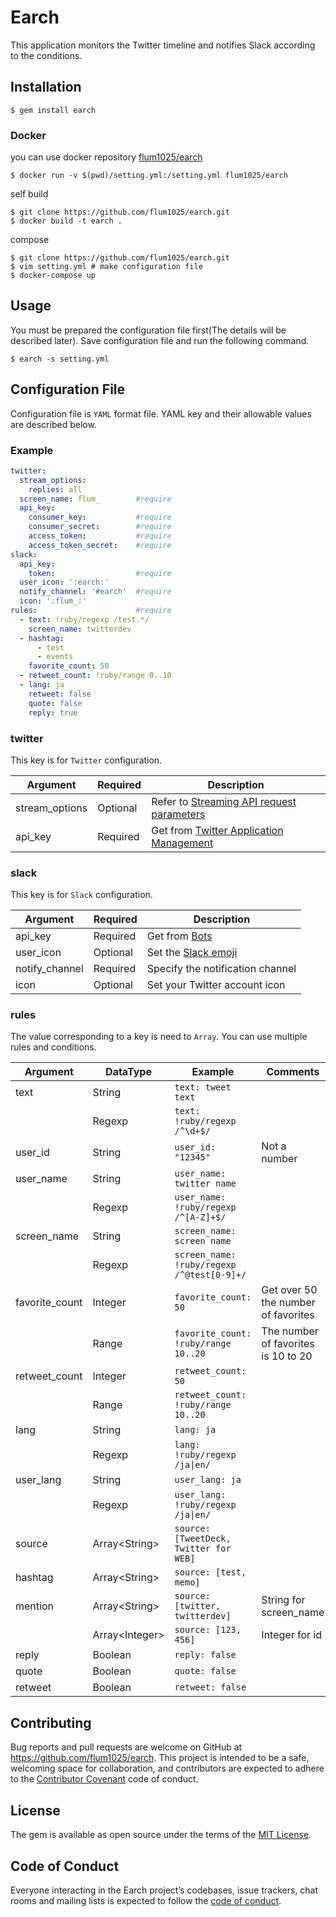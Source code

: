 # Earch

This application monitors the Twitter timeline and notifies Slack according to the conditions.

## Installation

    $ gem install earch

### Docker

you can use docker repository [flum1025/earch](https://hub.docker.com/r/flum1025/earch)

    $ docker run -v $(pwd)/setting.yml:/setting.yml flum1025/earch

self build

    $ git clone https://github.com/flum1025/earch.git
    $ docker build -t earch .

compose

    $ git clone https://github.com/flum1025/earch.git
    $ vim setting.yml # make configuration file
    $ docker-compose up

## Usage

You must be prepared the configuration file first(The details will be described later). Save configuration file and run the following command.

    $ earch -s setting.yml

## Configuration File

Configuration file is `YAML` format file. YAML key and their allowable values are described below.

### Example

```yaml
twitter:
  stream_options:
    replies: all
  screen_name: flum_        #require
  api_key:
    consumer_key:           #require
    consumer_secret:        #require
    access_token:           #require
    access_token_secret:    #require
slack:
  api_key:
    token:                  #require
  user_icon: ':earch:'
  notify_channel: '#earch'  #require
  icon: ':flum_:'
rules:                      #require
  - text: !ruby/regexp /test.*/
    screen_name: twitterdev
  - hashtag:
      - test
      - events
    favorite_count: 50
  - retweet_count: !ruby/range 0..10
  - lang: ja
    retweet: false
    quote: false
    reply: true
```

### twitter

This key is for `Twitter` configuration.

Argument|Required|Description
---|---|---
stream_options|Optional|Refer to [Streaming API request parameters](https://dev.twitter.com/streaming/overview/request-parameters)
api_key|Required|Get from [Twitter Application Management](https://apps.twitter.com/)

### slack

This key is for `Slack` configuration.

Argument|Required|Description
---|---|---
api_key|Required|Get from [Bots](https://your-team.slack.com/apps/manage/custom-integrations)
user_icon|Optional|Set the [Slack emoji](https://flum1025.slack.com/customize/emoji)
notify_channel|Required|Specify the notification channel
icon|Optional|Set your Twitter account icon

### rules

The value corresponding to a key is need to `Array`. You can use multiple rules and conditions.

Argument|DataType|Example|Comments
---|---|---|---
text|String|`text: tweet text`
||Regexp|`text: !ruby/regexp /^\d+$/`
user_id|String|`user_id: "12345"`|Not a number
user_name|String|`user_name: twitter name`
||Regexp|`user_name: !ruby/regexp /^[A-Z]+$/`
screen_name|String|`screen_name: screen name`
||Regexp|`screen_name: !ruby/regexp /^@test[0-9]+/`
favorite_count|Integer|`favorite_count: 50`|Get over 50 the number of favorites
||Range|`favorite_count: !ruby/range 10..20`|The number of favorites is 10 to 20
retweet_count|Integer|`retweet_count: 50`
||Range|`retweet_count: !ruby/range 10..20`
lang|String|`lang: ja`
||Regexp|`lang: !ruby/regexp /ja\|en/`
user_lang|String|`user_lang: ja`
||Regexp|`user_lang: !ruby/regexp /ja\|en/`
source|Array\<String>|`source: [TweetDeck, Twitter for WEB]`
hashtag|Array\<String>|`source: [test, memo]`|
mention|Array\<String>|`source: [twitter, twitterdev]`|String for screen_name
||Array\<Integer>|`source: [123, 456]`|Integer for id
reply|Boolean|`reply: false`
quote|Boolean|`quote: false`
retweet|Boolean|`retweet: false`


## Contributing

Bug reports and pull requests are welcome on GitHub at https://github.com/flum1025/earch. This project is intended to be a safe, welcoming space for collaboration, and contributors are expected to adhere to the [Contributor Covenant](http://contributor-covenant.org) code of conduct.

## License

The gem is available as open source under the terms of the [MIT License](http://opensource.org/licenses/MIT).

## Code of Conduct

Everyone interacting in the Earch project’s codebases, issue trackers, chat rooms and mailing lists is expected to follow the [code of conduct](https://github.com/flum1025/earch/blob/master/CODE_OF_CONDUCT.md).
